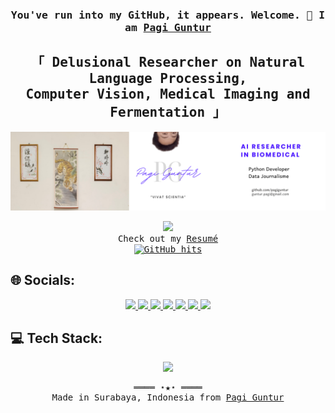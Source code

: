 <h3 align="center"> <samp> You've run into my GitHub, it appears. Welcome. 👋 I am <b><a rel="nofollow noopener noreferrer" target="_blank" href="https://github.com/PagiGuntur">Pagi Guntur</a> </b> </samp> </h3>
<h2 align="center"> <samp> 「 Delusional Researcher on  Natural Language Processing, <br> Computer Vision, Medical Imaging and Fermentation 」</samp></h2>

<p align=center>
  <a href="https://pagiguntur.github.io/">
    <img src="https://raw.githubusercontent.com/pagiguntur/PagiGuntur/refs/heads/main/LinkedIn%20Banner.png" />
  </a>
</p>

   <p align="center">
      <img src="https://github-readme-stats.vercel.app/api?username=PagiGuntur&show_icons=true&hide_border=true&hide=issues&title_color=5391FE&icon_color=000000&text_color=555"></img><br>
    <samp>
      Check out my <a rel="nofollow noopener noreferrer" target="_blank" href="https://pagiguntur.github.io/CV-Gregorius%20Guntur.pdf">Resumé</a><br>
      <a href="https://github.com/PagiGuntur/PagiGuntur" target="_blank"><img alt="GitHub hits" src="https://img.shields.io/github/last-commit/PagiGuntur/PagiGuntur?label=profile%20updated&style=flat-square"></a>
    </samp>
  </p>

## 🌐 Socials:
<p align=center>
  <a href="https://linkedin.com/in/pagiguntur">
    <img src="https://skillicons.dev/icons?i=linkedin" />
  </a>
  <a href="https://twitter.com/profmothuna">
    <img src="https://skillicons.dev/icons?i=twitter" />
  </a>
  <a href="https://medium.com/@delusionalprofessor">
    <img src="https://img.shields.io/badge/Medium-12100E?logo=medium&logoColor=white" />
  </a>
  <a href="https://www.youtube.com/@perjamoean">
    <img src="https://img.shields.io/badge/YouTube-%23FF0000.svg?logo=YouTube&logoColor=white" />
  </a>
  <a href="https://id.quora.com/profile/Pagi-Guntur">
    <img src="https://img.shields.io/badge/Quora-%23B92B27.svg?style=for-the-badge&logo=Quora&logoColor=white" />
  </a>
  <a href="https://www.researchgate.net/profile/Gregorius-Guntur-Sunardi-Putra">
    <img src="https://img.shields.io/badge/ResearchGate-00CCBB?style=for-the-badge&logo=ResearchGate&logoColor=white" />
  </a>
  <a href="https://scholar.google.com/citations?user=YY6piPUAAAAJ&hl=en">
    <img src="https://img.shields.io/badge/Google%20Scholar-4285F4?style=for-the-badge&logo=google-scholar&logoColor=white" />
  </a>
</p>

## 💻 Tech Stack:
<p align=center>
  <a href="https://skillicons.dev">
    <img src="https://skillicons.dev/icons?i=mysql,vscode,obsidian,js,py,nodejs,anaconda,latex,lua,astro,tailwind,rust,docker,md,tensorflow" />
  </a>
</p>

<samp>
  <p align="center">
    ════ ⋆★⋆ ════<br>
    Made in Surabaya, Indonesia from <a href="https://github.com/PagiGuntur/PagiGuntur">Pagi Guntur</a>
  </p>
</samp>
